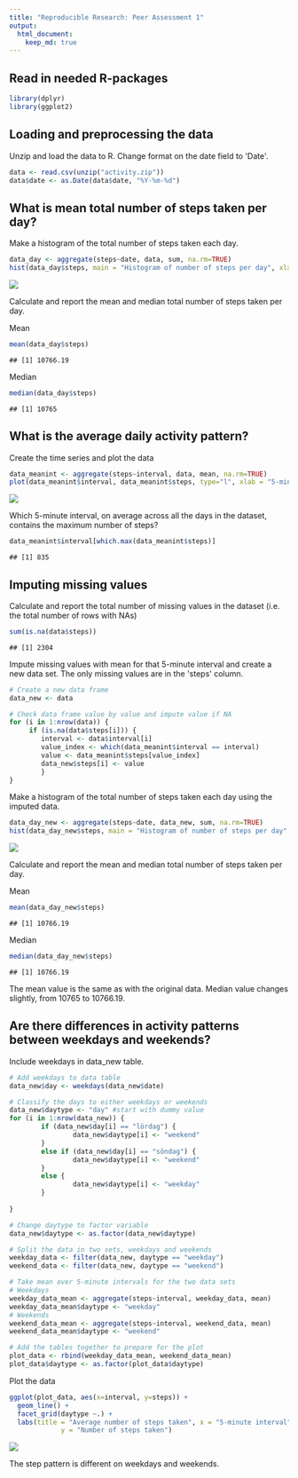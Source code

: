 ```yaml
---
title: "Reproducible Research: Peer Assessment 1"
output: 
  html_document:
    keep_md: true
---
```



## Read in needed R-packages

```r
library(dplyr)
library(ggplot2)
```



## Loading and preprocessing the data

Unzip and load the data to R. Change format on the date field to 'Date'.

```r
data <- read.csv(unzip("activity.zip"))
data$date <- as.Date(data$date, "%Y-%m-%d")
```



## What is mean total number of steps taken per day?

Make a histogram of the total number of steps taken each day.

```r
data_day <- aggregate(steps~date, data, sum, na.rm=TRUE)
hist(data_day$steps, main = "Histogram of number of steps per day", xlab="Number of steps per day", breaks = 10)
```

![](PA1_template_files/figure-html/unnamed-chunk-3-1.png)<!-- -->

Calculate and report the mean and median total number of steps taken per day.

Mean

```r
mean(data_day$steps)
```

```
## [1] 10766.19
```

Median

```r
median(data_day$steps)
```

```
## [1] 10765
```



## What is the average daily activity pattern?

Create the time series and plot the data

```r
data_meanint <- aggregate(steps~interval, data, mean, na.rm=TRUE)
plot(data_meanint$interval, data_meanint$steps, type="l", xlab = "5-minute interval", ylab = "Average number of steps taken")
```

![](PA1_template_files/figure-html/unnamed-chunk-6-1.png)<!-- -->


Which 5-minute interval, on average across all the days in the dataset, contains the maximum number of steps?

```r
data_meanint$interval[which.max(data_meanint$steps)]
```

```
## [1] 835
```




## Imputing missing values

Calculate and report the total number of missing values in the dataset (i.e. the total number of rows with NAs)

```r
sum(is.na(data$steps))
```

```
## [1] 2304
```


Impute missing values with mean for that 5-minute interval and create a new data set.
The only missing values are in the 'steps' column.

```r
# Create a new data frame
data_new <- data

# Check data frame value by value and impute value if NA
for (i in 1:nrow(data)) {
     if (is.na(data$steps[i])) {
        interval <- data$interval[i]
        value_index <- which(data_meanint$interval == interval)
        value <- data_meanint$steps[value_index]
        data_new$steps[i] <- value   
        }
}
```



Make a histogram of the total number of steps taken each day using the imputed data.

```r
data_day_new <- aggregate(steps~date, data_new, sum, na.rm=TRUE)
hist(data_day_new$steps, main = "Histogram of number of steps per day", xlab="Number of steps per day", breaks = 10)
```

![](PA1_template_files/figure-html/unnamed-chunk-10-1.png)<!-- -->

Calculate and report the mean and median total number of steps taken per day.

Mean

```r
mean(data_day_new$steps)
```

```
## [1] 10766.19
```

Median

```r
median(data_day_new$steps)
```

```
## [1] 10766.19
```

The mean value is the same as with the original data. Median value changes slightly, from 10765 to 10766.19.


## Are there differences in activity patterns between weekdays and weekends?

Include weekdays in data_new table.

```r
# Add weekdays to data table
data_new$day <- weekdays(data_new$date)

# Classify the days to either weekdays or weekends
data_new$daytype <- "day" #start with dummy value
for (i in 1:nrow(data_new)) {
        if (data_new$day[i] == "lördag") {
                data_new$daytype[i] <- "weekend" 
        }
        else if (data_new$day[i] == "söndag") {
                data_new$daytype[i] <- "weekend" 
        }
        else {
                data_new$daytype[i] <- "weekday"
        }
                
}

# Change daytype to factor variable                     
data_new$daytype <- as.factor(data_new$daytype)

# Split the data in two sets, weekdays and weekends
weekday_data <- filter(data_new, daytype == "weekday")
weekend_data <- filter(data_new, daytype == "weekend")

# Take mean over 5-minute intervals for the two data sets
# Weekdays
weekday_data_mean <- aggregate(steps~interval, weekday_data, mean)
weekday_data_mean$daytype <- "weekday"
# Weekends
weekend_data_mean <- aggregate(steps~interval, weekend_data, mean)
weekend_data_mean$daytype <- "weekend"

# Add the tables together to prepare for the plot
plot_data <- rbind(weekday_data_mean, weekend_data_mean)
plot_data$daytype <- as.factor(plot_data$daytype)
```

Plot the data

```r
ggplot(plot_data, aes(x=interval, y=steps)) +
  geom_line() + 
  facet_grid(daytype ~.) +
  labs(title = "Average number of steps taken", x = "5-minute interval",
             y = "Number of steps taken")
```

![](PA1_template_files/figure-html/unnamed-chunk-14-1.png)<!-- -->

The step pattern is different on weekdays and weekends.




